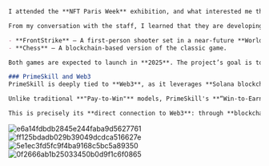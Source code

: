 ```md
I attended the **NFT Paris Week** exhibition, and what interested me the most was **PrimeSkill** (Twitter account: [@PrimeSkillX](https://twitter.com/PrimeSkillX)). They launched a lottery event with a **McLaren sports car** as the prize (**the purple McLaren in the picture**), creating a particularly lively atmosphere on-site.  

From my conversation with the staff, I learned that they are developing a **“Win-to-Earn” PvP gaming ecosystem** based on the **Solana blockchain**. Specifically, they aim to promote two games:  

- **FrontStrike** – A first-person shooter set in a near-future **World War III** scenario.  
- **Chess** – A blockchain-based version of the classic game.  

Both games are expected to launch in **2025**. The project’s goal is to enable players to **earn income through gaming skills**, with plans to introduce a native token, **$SKILL** (details yet to be announced), which will serve as a **reward and transaction medium** within the ecosystem. Additionally, PrimeSkill shares insights into the games’ **world-building** (such as *FrontStrike*’s fictional military factions and planned **DLC storylines**) and actively engages with the community.  

### PrimeSkill and Web3  
PrimeSkill is deeply tied to **Web3**, as it leverages **Solana blockchain technology** and emphasizes **decentralization** and **player ownership**. The decentralized nature of Web3 allows players to earn **$SKILL** tokens or other digital assets (*potentially including NFTs, such as in-game equipment or skins*) through **PvP victories**. These assets are **fully owned by players** and can be traded on-chain.  

Unlike traditional **"Pay-to-Win"** models, PrimeSkill's **“Win-to-Earn”** mechanism utilizes **Web3 blockchain technology**, combined with **Solana’s efficient transactions**, to create a **skill-driven, player-controlled economic ecosystem**.  

This is precisely its **direct connection to Web3**: through **blockchain and tokenomics**, it aims to **reshape revenue distribution and asset ownership in gaming**.
```

![e6a14fdbdb2845e244faba9d5627761](https://github.com/user-attachments/assets/bf3fb8d8-83c4-47e5-a953-8d3eebf98e3b)
![ff125bdadb029b39049dcdca516627e](https://github.com/user-attachments/assets/32b57ff5-1670-4069-b5d1-96c6935ab0a2)
![5e1ec3fd5fc9f4ba9168c5bc5a89350](https://github.com/user-attachments/assets/b6881995-030d-4c8d-b95e-a8a47c732336)
![0f2666ab1b25033450b0d9f1c6f0865](https://github.com/user-attachments/assets/3aaa99c5-cd7f-45b3-949d-b85c1274ef3d)
